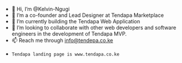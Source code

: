 - 👋 Hi, I’m @Kelvin-Ngugi
- 👀 I’m a co-founder and Lead Designer at Tendapa Marketplace
- 🌱 I’m currently building the Tendapa Web Application
- 💞️ I’m looking to collaborate with other web developers and software engineers in the development of Tendapa MVP.
- 📫 Reach me through info@tendepa.co.ke
-     Tendapa landing page is www.tendapa.co.ke 

<!---
Kelvin-Ngugi/Kelvin-Ngugi is a ✨ special ✨ repository because its `README.md` (this file) appears on your GitHub profile.
You can click the Preview link to take a look at your changes.
--->
